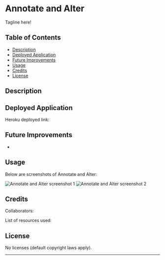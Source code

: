 # Annotate and Alter
Tagline here!

## Table of Contents

- [Description](#description)
- [Deployed Application](#deployed-application)
- [Future Improvements](#future-improvements)
- [Usage](#usage)
- [Credits](#credits)
- [License](#license)

## Description



## Deployed Application

Heroku deployed link: 

## Future Improvements

* 

## Usage

Below are screenshots of Annotate and Alter:

![Annotate and Alter screenshot 1]()
![Annotate and Alter screenshot 2]()

## Credits

Collaborators:



List of resources used:



## License

No licenses (default copyright laws apply).

---